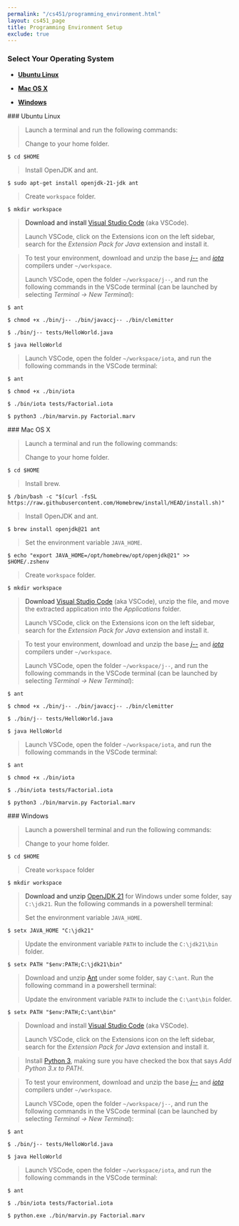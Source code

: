 ```yaml
---
permalink: "/cs451/programming_environment.html"
layout: cs451_page
title: Programming Environment Setup
exclude: true
---
```


### Select Your Operating System

- [**Ubuntu Linux**](#linux)

- [**Mac OS X**](#mac) 

- [**Windows**](#win) 

<a name="linux"/>
### Ubuntu Linux

> Launch a terminal and run the following commands:
>
> Change to your home folder.
```
$ cd $HOME
```
>
> Install OpenJDK and ant.
```
$ sudo apt-get install openjdk-21-jdk ant
```
>
> Create `workspace` folder.
```
$ mkdir workspace
```

> Download and install [Visual Studio Code](https://code.visualstudio.com/sha/download?build=stable&os=linux-deb-x64) (aka VSCode). 
> 
> Launch VSCode, click on the Extensions icon on the left sidebar, search for the *Extension Pack for Java* extension and install it. 

> To test your environment, download and unzip the base [*j\-\-*](https://www.cs.umb.edu/~siyer/teaching/j--.zip) and [*iota*](https://www.cs.umb.edu/~siyer/teaching/iota.zip) compilers under `~/workspace`. 
>
> Launch VSCode, open the folder `~/workspace/j--`, and run the following commands in the VSCode terminal (can be launched by selecting *Terminal &rarr; New Terminal*): 
```
$ ant
```
>
```
$ chmod +x ./bin/j-- ./bin/javaccj-- ./bin/clemitter
```
>
```
$ ./bin/j-- tests/HelloWorld.java
```
>
```
$ java HelloWorld
```
>
> Launch VSCode, open the folder `~/workspace/iota`, and run the following commands in the VSCode terminal:
```
$ ant
```
>
```
$ chmod +x ./bin/iota
```
>
```
$ ./bin/iota tests/Factorial.iota
```
> 
```
$ python3 ./bin/marvin.py Factorial.marv
```

<a name="mac"/>
### Mac OS X

> Launch a terminal and run the following commands: 
>
> Change to your home folder.
```
$ cd $HOME
```
>
> Install brew.
```
$ /bin/bash -c "$(curl -fsSL https://raw.githubusercontent.com/Homebrew/install/HEAD/install.sh)"
```
>
> Install OpenJDK and ant.
```
$ brew install openjdk@21 ant
```
> Set the environment variable `JAVA_HOME`.
```
$ echo "export JAVA_HOME=/opt/homebrew/opt/openjdk@21" >> $HOME/.zshenv
```
>
> Create `workspace` folder.
```
$ mkdir workspace
```

> Download [Visual Studio Code](https://code.visualstudio.com/sha/download?build=stable&os=darwin-universal) (aka VSCode), unzip the file, and move the extracted application into the *Applications* folder.
> 
> Launch VSCode, click on the Extensions icon on the left sidebar, search for the *Extension Pack for Java* extension and install it.

> To test your environment, download and unzip the base [*j\-\-*](https://www.cs.umb.edu/~siyer/teaching/j--.zip) and [*iota*](https://www.cs.umb.edu/~siyer/teaching/iota.zip) compilers under `~/workspace`.  
>
> Launch VSCode, open the folder `~/workspace/j--`, and run the following commands in the VSCode terminal (can be launched by selecting *Terminal &rarr; New Terminal*):  
 ```
$ ant
```
>
```
$ chmod +x ./bin/j-- ./bin/javaccj-- ./bin/clemitter
```
>
```
$ ./bin/j-- tests/HelloWorld.java
```
>
```
$ java HelloWorld
```
> 
> Launch VSCode, open the folder `~/workspace/iota`, and run the following commands in the VSCode terminal:
```
$ ant
```
>
```
$ chmod +x ./bin/iota
```
>
```
$ ./bin/iota tests/Factorial.iota
```
>
```
$ python3 ./bin/marvin.py Factorial.marv
```

<a name="win"/>
### Windows

> Launch a powershell terminal and run the following commands:
>
> Change to your home folder.
```
$ cd $HOME
```
>
> Create `workspace` folder
```
$ mkdir workspace
```
>

> Download and unzip [OpenJDK 21](https://download.java.net/java/GA/jdk21.0.2/f2283984656d49d69e91c558476027ac/13/GPL/openjdk-21.0.2_windows-x64_bin.zip) for Windows under some folder, say `C:\jdk21`. Run the following commands in a powershell terminal:
>
> Set the environment variable `JAVA_HOME`.
```
$ setx JAVA_HOME "C:\jdk21"
```
>
> Update the environment variable `PATH` to include the `C:\jdk21\bin`
folder.
```
$ setx PATH "$env:PATH;C:\jdk21\bin"
```

> Download and unzip
> [Ant](https://dlcdn.apache.org//ant/binaries/apache-ant-1.10.14-bin.zip)
> under some folder, say `C:\ant`.  Run the following command in a powershell terminal: 
>
> Update the environment variable `PATH` to include the `C:\ant\bin`
> folder.
```
$ setx PATH "$env:PATH;C:\ant\bin"
```

> Download and install [Visual Studio Code](https://code.visualstudio.com/sha/download?build=stable&os=win32-x64-user) (aka VSCode).
> 
> Launch VSCode, click on the Extensions icon on the left sidebar, search for the *Extension Pack for Java* extension and install it.

> Install [Python 3](https://www.python.org/downloads/),  making sure you have checked the box that says *Add Python 3.x to PATH*.

> To test your environment, download and unzip the base 
[*j\-\-*](https://www.cs.umb.edu/~siyer/teaching/j--.zip) and [*iota*](https://www.cs.umb.edu/~siyer/teaching/iota.zip) compilers under `~/workspace`.
>
> Launch VSCode, open the folder `~/workspace/j--`, and run the following commands in the VSCode terminal (can be launched by selecting *Terminal &rarr; New Terminal*):
```
$ ant
```
>
```
$ ./bin/j-- tests/HelloWorld.java
```
>
```
$ java HelloWorld
```
>
> Launch VSCode, open the folder `~/workspace/iota`, and run the following commands in the VSCode terminal:
```
$ ant
```
>
```
$ ./bin/iota tests/Factorial.iota
```
>
```
$ python.exe ./bin/marvin.py Factorial.marv
```
